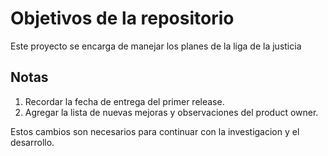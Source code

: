 # Objetivos de la repositorio

Este proyecto se encarga de manejar los planes de la liga de la justicia


## Notas
1. Recordar la fecha de entrega del primer release.
2. Agregar la lista de nuevas mejoras y observaciones del product owner.


Estos cambios son necesarios para continuar con la investigacion y el desarrollo.
